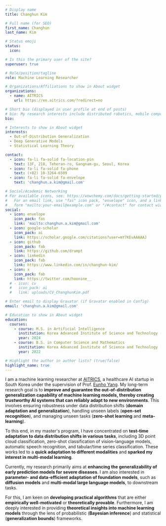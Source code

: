 ```yaml
---
# Display name
title: Changhun Kim

# Full name (for SEO)
first_name: Changhun
last_name: Kim

# Status emoji
status:
  icon:

# Is this the primary user of the site?
superuser: true

# Role/position/tagline
role: Machine Learning Researcher

# Organizations/Affiliations to show in About widget
organizations:
  - name: AITRICS
    url: https://en.aitrics.com/?redirect=no

# Short bio (displayed in user profile at end of posts)
# bio: My research interests include distributed robotics, mobile computing and programmable matter.
bio:

# Interests to show in About widget
interests:
  - Out-of-Distribution Generalization
  - Deep Generative Models
  - Statistical Learning Theory

contact:
  - icon: fa-li fa-solid fa-location-pin
    text: 13F, 218, Teheran-ro, Gangnam-gu, Seoul, Korea
  - icon: fa-li fa-solid fa-phone
    text: (+82) 10-3264-6509
  - icon: fa-li fa-solid fa-envelope
    text: 'changhun.a.kim@gmail.com'

# Social/Academic Networking
# For available icons, see: https://wowchemy.com/docs/getting-started/page-builder/#icons
#   For an email link, use "fas" icon pack, "envelope" icon, and a link in the
#   form "mailto:your-email@example.com" or "/#contact" for contact widget.
social:
  - icon: envelope
    icon_pack: fas
    link: 'mailto:changhun.a.kim@gmail.com'
  - icon: google-scholar
    icon_pack: ai
    link: https://scholar.google.com/citations?user=mY7KEvAAAAAJ
  - icon: github
    icon_pack: fab
    link: https://github.com/drumpt
  - icon: linkedin
    icon_pack: fab
    link: https://www.linkedin.com/in/changhun-kim/
  - icon: x
    icon_pack: fab
    link: https://twitter.com/hoonine__
  # - icon: cv
  #   icon_pack: ai
  #   link: uploads/CV_ChanghunKim.pdf

# Enter email to display Gravatar (if Gravatar enabled in Config)
email: 'changhun.a.kim@gmail.com'

# Education to show in About widget
education:
  courses:
    - course: M.S. in Artificial Intelligence
      institution: Korea Advanced Institute of Science and Technology (KAIST)
      year: 2024
    - course: B.S. in Computer Science and Mathematics
      institution: Korea Advanced Institute of Science and Technology (KAIST)
      year: 2022

# Highlight the author in author lists? (true/false)
highlight_name: true
---
```


I am a machine learning researcher at [AITRICS](http://en.aitrics.com/?redirect=no), a healthcare AI startup in South Korea under the supervision of Prof. [Eunho Yang](https://mli.kaist.ac.kr/people/). My long-term research goal is to **improve and guarantee the out-of-distribution generalization capability of machine learning models, thereby creating trustworthy AI systems that can reliably adapt to new environments**. This involves ensuring robustness under data distribution shifts (**domain adaptation and generalization**), handling unseen labels (**open-set recognition**), and managing unseen tasks (**zero-shot learning** and **meta-learning**).

To this end, in my master's program, I have concentrated on **test-time adaptation to data distribution shifts in various tasks**, including 3D point cloud classification, zero-shot classification of vision-language models, automatic speech recognition, and tabular/time series classification. These works led to a **quick adaptation to different modalities** and **sparked my interest in multi-modal learning**.

Currently, my research primarily aims at **enhancing the generalizability of early prediction models for severe diseases**. I am also interested in **parameter- and data-efficient adaptation of foundation models**, such as **diffusion models** and **multi-modal large language models**, to downstream tasks.

For this, I am keen on **developing practical algorithms** that are either **empirically well-motivated** or **theoretically provable**. Furthermore, I am deeply interested in providing **theoretical insights into machine learning models** through the lens of probabilistic (**Bayesian inference**) and statistical (**generalization bounds**) frameworks.